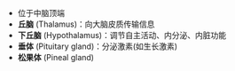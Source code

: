 - 位于中脑顶端
- **丘脑** (Thalamus)：向大脑皮质传输信息
- **下丘脑** (Hypothalamus)：调节自主活动、内分泌、内脏功能
- **垂体** (Pituitary gland)：分泌激素(如生长激素)
- **松果体** (Pineal gland)